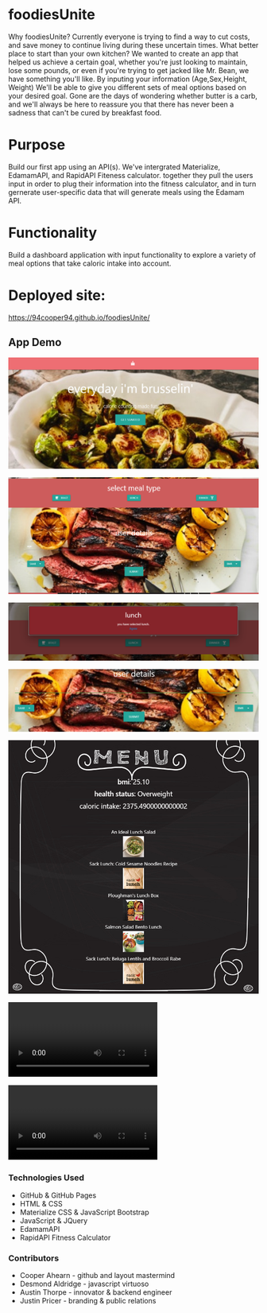 # foodiesUnite

Why foodiesUnite? Currently everyone is trying to find a way to cut costs, and save money to continue living during these uncertain times. What better place to start than your own kitchen? We wanted to create an app that helped us achieve a certain goal, whether you're just looking to maintain, lose some pounds, or even if you're trying to get jacked like Mr. Bean, we have something you'll like. By inputing your information (Age,Sex,Height, Weight) We'll be able to give you different sets of meal options based on your desired goal. Gone are the days of wondering whether butter is a carb, and we'll always be here to reassure you that there has never been a sadness that can't be cured by breakfast food.

# Purpose
Build our first app using an API(s). We've intergrated Materialize, EdamamAPI, and RapidAPI Fiteness calculator. together they pull the users input in order to plug their information into the fitness calculator, and in turn gernerate user-specific data that will generate meals using the Edamam API. 

# Functionality
Build a dashboard application with input functionality to explore a variety of meal options that take caloric intake into account.

# Deployed site: 
https://94cooper94.github.io/foodiesUnite/

## App Demo

![User Input](media/homePage.PNG)


![User Input](media/inputPage.PNG)


![User Input](media/userSelection.PNG)

![User Input](media/userInput.PNG)

![User Input](media/menuPage.PNG)

![User Input](media/demo1.mp4)

![User Input](media/demo2.mp4)




### Technologies Used 
- GitHub & GitHub Pages
- HTML & CSS
- Materialize CSS & JavaScript Bootstrap
- JavaScript & JQuery
- EdamamAPI
- RapidAPI Fitness Calculator

### Contributors
- Cooper Ahearn - github and layout mastermind
- Desmond Aldridge - javascript virtuoso
- Austin Thorpe - innovator & backend engineer
- Justin Pricer - branding & public relations
